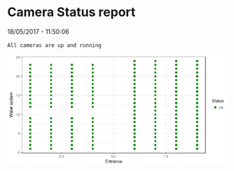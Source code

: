 Camera Status report
================
18/05/2017 - 11:50:06

    All cameras are up and running

![](camreport_files/figure-markdown_github/unnamed-chunk-2-1.png)
